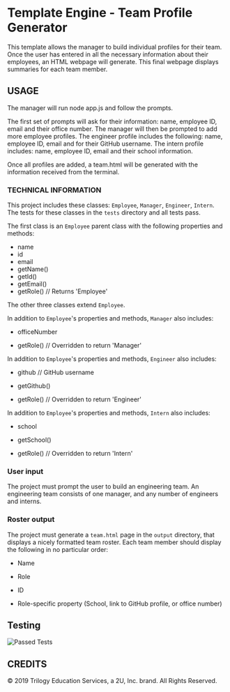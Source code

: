 # Template Engine - Team Profile Generator

This template allows the manager to build individual profiles for their team. Once the user has entered in all the necessary information about their employees, an HTML webpage will generate. This final webpage displays summaries for each team member.


## USAGE

The manager will run node app.js and follow the prompts. 

The first set of prompts will ask for their information: name, employee ID, email and their office number. The manager will then be prompted to add more employee profiles. The engineer profile includes the following: name, employee ID, email and for their GitHub username. The intern profile includes: name, employee ID, email and their school information.

Once all profiles are added, a team.html will be generated with the information received from the terminal. 

### TECHNICAL INFORMATION

This project includes these classes: `Employee`, `Manager`, `Engineer`,
`Intern`. The tests for these classes in the `tests` directory and all tests pass.

The first class is an `Employee` parent class with the following properties and
methods:

  * name
  * id
  * email
  * getName()
  * getId()
  * getEmail()
  * getRole() // Returns 'Employee'

The other three classes extend `Employee`. 

In addition to `Employee`'s properties and methods, `Manager` also includes:

  * officeNumber

  * getRole() // Overridden to return 'Manager'

In addition to `Employee`'s properties and methods, `Engineer` also includes:

  * github  // GitHub username

  * getGithub()

  * getRole() // Overridden to return 'Engineer'

In addition to `Employee`'s properties and methods, `Intern` also includes:

  * school 

  * getSchool()

  * getRole() // Overridden to return 'Intern'

### User input

The project must prompt the user to build an engineering team. An engineering
team consists of one manager, and any number of engineers and interns.

### Roster output

The project must generate a `team.html` page in the `output` directory, that displays a nicely formatted team roster. Each team member should display the following in no particular order:

  * Name

  * Role

  * ID

  * Role-specific property (School, link to GitHub profile, or office number)

## Testing
![Passed Tests](https://github.com/MadelineCowell/Team-Profile-Generator/blob/master/Assets\Running_Tests.PNG?raw=true)

## CREDITS
© 2019 Trilogy Education Services, a 2U, Inc. brand. All Rights Reserved.
